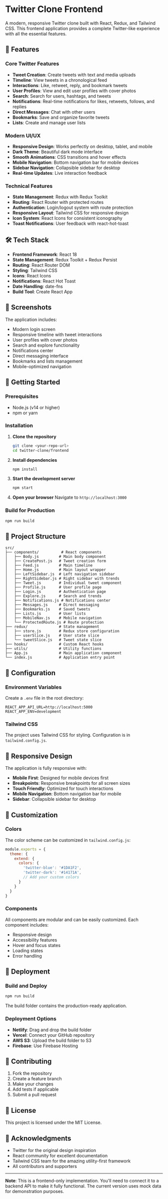 # Twitter Clone Frontend

A modern, responsive Twitter clone built with React, Redux, and Tailwind CSS. This frontend application provides a complete Twitter-like experience with all the essential features.

## 🚀 Features

### Core Twitter Features
- **Tweet Creation**: Create tweets with text and media uploads
- **Timeline**: View tweets in a chronological feed
- **Interactions**: Like, retweet, reply, and bookmark tweets
- **User Profiles**: View and edit user profiles with cover photos
- **Search**: Search for users, hashtags, and tweets
- **Notifications**: Real-time notifications for likes, retweets, follows, and replies
- **Direct Messages**: Chat with other users
- **Bookmarks**: Save and organize favorite tweets
- **Lists**: Create and manage user lists

### Modern UI/UX
- **Responsive Design**: Works perfectly on desktop, tablet, and mobile
- **Dark Theme**: Beautiful dark mode interface
- **Smooth Animations**: CSS transitions and hover effects
- **Mobile Navigation**: Bottom navigation bar for mobile devices
- **Sidebar Navigation**: Collapsible sidebar for desktop
- **Real-time Updates**: Live interaction feedback

### Technical Features
- **State Management**: Redux with Redux Toolkit
- **Routing**: React Router with protected routes
- **Authentication**: Login/logout system with route protection
- **Responsive Layout**: Tailwind CSS for responsive design
- **Icon System**: React Icons for consistent iconography
- **Toast Notifications**: User feedback with react-hot-toast

## 🛠️ Tech Stack

- **Frontend Framework**: React 18
- **State Management**: Redux Toolkit + Redux Persist
- **Routing**: React Router DOM
- **Styling**: Tailwind CSS
- **Icons**: React Icons
- **Notifications**: React Hot Toast
- **Date Handling**: date-fns
- **Build Tool**: Create React App

## 📱 Screenshots

The application includes:
- Modern login screen
- Responsive timeline with tweet interactions
- User profiles with cover photos
- Search and explore functionality
- Notifications center
- Direct messaging interface
- Bookmarks and lists management
- Mobile-optimized navigation

## 🚀 Getting Started

### Prerequisites
- Node.js (v14 or higher)
- npm or yarn

### Installation

1. **Clone the repository**
   ```bash
   git clone <your-repo-url>
   cd twitter-clone/frontend
   ```

2. **Install dependencies**
   ```bash
   npm install
   ```

3. **Start the development server**
   ```bash
   npm start
   ```

4. **Open your browser**
   Navigate to `http://localhost:3000`

### Build for Production

```bash
npm run build
```

## 📁 Project Structure

```
src/
├── components/          # React components
│   ├── Body.js         # Main body component
│   ├── CreatePost.js   # Tweet creation form
│   ├── Feed.js         # Main timeline
│   ├── Home.js         # Main layout wrapper
│   ├── LeftSidebar.js  # Left navigation sidebar
│   ├── RightSidebar.js # Right sidebar with trends
│   ├── Tweet.js        # Individual tweet component
│   ├── Profile.js      # User profile page
│   ├── Login.js        # Authentication page
│   ├── Explore.js      # Search and trends
│   ├── Notifications.js # Notifications center
│   ├── Messages.js     # Direct messaging
│   ├── Bookmarks.js    # Saved tweets
│   ├── Lists.js        # User lists
│   ├── MobileNav.js    # Mobile navigation
│   └── ProtectedRoute.js # Route protection
├── redux/              # State management
│   ├── store.js        # Redux store configuration
│   ├── userSlice.js    # User state slice
│   └── tweetSlice.js   # Tweet state slice
├── hooks/              # Custom React hooks
├── utils/              # Utility functions
├── App.js              # Main application component
└── index.js            # Application entry point
```

## 🔧 Configuration

### Environment Variables
Create a `.env` file in the root directory:

```env
REACT_APP_API_URL=http://localhost:5000
REACT_APP_ENV=development
```

### Tailwind CSS
The project uses Tailwind CSS for styling. Configuration is in `tailwind.config.js`.

## 📱 Responsive Design

The application is fully responsive with:
- **Mobile First**: Designed for mobile devices first
- **Breakpoints**: Responsive breakpoints for all screen sizes
- **Touch Friendly**: Optimized for touch interactions
- **Mobile Navigation**: Bottom navigation bar for mobile
- **Sidebar**: Collapsible sidebar for desktop

## 🎨 Customization

### Colors
The color scheme can be customized in `tailwind.config.js`:

```javascript
module.exports = {
  theme: {
    extend: {
      colors: {
        'twitter-blue': '#1DA1F2',
        'twitter-dark': '#14171A',
        // Add your custom colors
      }
    }
  }
}
```

### Components
All components are modular and can be easily customized. Each component includes:
- Responsive design
- Accessibility features
- Hover and focus states
- Loading states
- Error handling

## 🚀 Deployment

### Build and Deploy
```bash
npm run build
```

The build folder contains the production-ready application.

### Deployment Options
- **Netlify**: Drag and drop the build folder
- **Vercel**: Connect your GitHub repository
- **AWS S3**: Upload the build folder to S3
- **Firebase**: Use Firebase Hosting

## 🤝 Contributing

1. Fork the repository
2. Create a feature branch
3. Make your changes
4. Add tests if applicable
5. Submit a pull request

## 📄 License

This project is licensed under the MIT License.

## 🙏 Acknowledgments

- Twitter for the original design inspiration
- React community for excellent documentation
- Tailwind CSS team for the amazing utility-first framework
- All contributors and supporters

---

**Note**: This is a frontend-only implementation. You'll need to connect it to a backend API to make it fully functional. The current version uses mock data for demonstration purposes.
